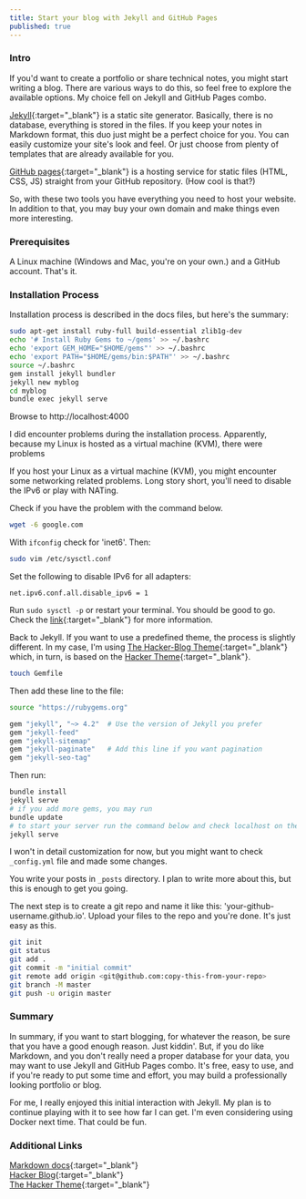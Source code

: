 ```yaml
---
title: Start your blog with Jekyll and GitHub Pages
published: true
---
```


### Intro

If you'd want to create a portfolio or share technical notes, you might start writing a blog. There are various ways to do this, so feel free to explore the available options. My choice fell on Jekyll and GitHub Pages combo.

[Jekyll](https://jekyllrb.com/docs/){:target="\_blank"} is a static site generator. Basically, there is no database, everything is stored in the files. If you keep your notes in Markdown format, this duo just might be a perfect choice for you. You can easily customize your site's look and feel. Or just choose from plenty of templates that are already available for you.

[GitHub pages](https://github.com/){:target="\_blank"} is a hosting service for static files (HTML, CSS, JS) straight from your GitHub repository. (How cool is that?)

So, with these two tools you have everything you need to host your website. In addition to that, you may buy your own domain and make things even more interesting.

### Prerequisites

A Linux machine (Windows and Mac, you're on your own.) and a GitHub account. That's it.

### Installation Process

Installation process is described in the docs files, but here's the summary:

```bash
sudo apt-get install ruby-full build-essential zlib1g-dev
echo '# Install Ruby Gems to ~/gems' >> ~/.bashrc
echo 'export GEM_HOME="$HOME/gems"' >> ~/.bashrc
echo 'export PATH="$HOME/gems/bin:$PATH"' >> ~/.bashrc
source ~/.bashrc
gem install jekyll bundler
jekyll new myblog
cd myblog
bundle exec jekyll serve
```

Browse to http://localhost:4000

I did encounter problems during the installation process. Apparently, because my Linux is hosted as a virtual machine (KVM), there were problems

If you host your Linux as a virtual machine (KVM), you might encounter some networking related problems. Long story short, you'll need to disable the IPv6 or play with NATing.

Check if you have the problem with the command below.

```bash
wget -6 google.com
```

With `ifconfig` check for 'inet6'. Then:

```bash
sudo vim /etc/sysctl.conf
```

Set the following to disable IPv6 for all adapters:

```
net.ipv6.conf.all.disable_ipv6 = 1
```

Run `sudo sysctl -p` or restart your terminal. You should be good to go. Check the [link](https://www.itzgeek.com/how-tos/linux/debian/how-to-disable-ipv6-on-debian-9-ubuntu-16-04.html){:target="\_blank"} for more information.

Back to Jekyll. If you want to use a predefined theme, the process is slightly different. In my case, I'm using [The Hacker-Blog Theme](https://github.com/tocttou/hacker-blog){:target="\_blank"} which, in turn, is based on the [Hacker Theme](https://github.com/pages-themes/hacker){:target="\_blank"}.

```bash
touch Gemfile
```

Then add these line to the file:

```bash
source "https://rubygems.org"

gem "jekyll", "~> 4.2"  # Use the version of Jekyll you prefer
gem "jekyll-feed"
gem "jekyll-sitemap"
gem "jekyll-paginate"   # Add this line if you want pagination
gem "jekyll-seo-tag"
```

Then run:

```bash
bundle install
jekyll serve
# if you add more gems, you may run
bundle update
# to start your server run the command below and check localhost on the port 4000
jekyll serve
```

I won't in detail customization for now, but you might want to check `_config.yml` file and made some changes.

You write your posts in `_posts` directory. I plan to write more about this, but this is enough to get you going.

The next step is to create a git repo and name it like this: 'your-github-username.github.io'. Upload your files to the repo and you're done. It's just easy as this.

```bash
git init
git status
git add .
git commit -m "initial commit"
git remote add origin <git@github.com:copy-this-from-your-repo>
git branch -M master
git push -u origin master
```

### Summary

In summary, if you want to start blogging, for whatever the reason, be sure that you have a good enough reason. Just kiddin'. But, if you do like Markdown, and you don't really need a proper database for your data, you may want to use Jekyll and GitHub Pages combo. It's free, easy to use, and if you're ready to put some time and effort, you may build a professionally looking portfolio or blog.

For me, I really enjoyed this initial interaction with Jekyll. My plan is to continue playing with it to see how far I can get. I'm even considering using Docker next time. That could be fun.

### Additional Links

[Markdown docs](https://www.markdownguide.org/basic-syntax/){:target="\_blank"}  
[Hacker Blog](https://jamstackthemes.dev/theme/jekyll-theme-hacker-blog/){:target="\_blank"}  
[The Hacker Theme](https://github.com/pages-themes/hacker){:target="\_blank"}

